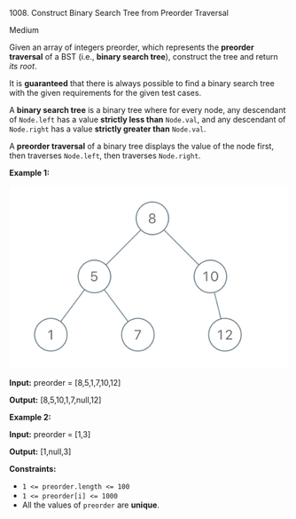 1008\. Construct Binary Search Tree from Preorder Traversal

Medium

Given an array of integers preorder, which represents the **preorder traversal** of a BST (i.e., **binary search tree**), construct the tree and return _its root_.

It is **guaranteed** that there is always possible to find a binary search tree with the given requirements for the given test cases.

A **binary search tree** is a binary tree where for every node, any descendant of `Node.left` has a value **strictly less than** `Node.val`, and any descendant of `Node.right` has a value **strictly greater than** `Node.val`.

A **preorder traversal** of a binary tree displays the value of the node first, then traverses `Node.left`, then traverses `Node.right`.

**Example 1:**

![](1266.png)

**Input:** preorder = [8,5,1,7,10,12]

**Output:** [8,5,10,1,7,null,12]

**Example 2:**

**Input:** preorder = [1,3]

**Output:** [1,null,3]

**Constraints:**

*   `1 <= preorder.length <= 100`
*   `1 <= preorder[i] <= 1000`
*   All the values of `preorder` are **unique**.